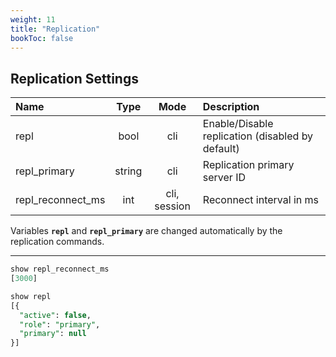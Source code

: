 ```yaml
---
weight: 11
title: "Replication"
bookToc: false
---
```


## Replication Settings

| Name              | Type     | Mode         | Description |
| :---------------- | :------: | :----:       | :---- |
| repl              |  bool    | cli          | Enable/Disable replication (disabled by default) |
| repl_primary      |  string  | cli          | Replication primary server ID |
| repl_reconnect_ms |  int     | cli, session | Reconnect interval in ms |

Variables **`repl`** and **`repl_primary`** are changed automatically by the replication commands.

---

```SQL
show repl_reconnect_ms
[3000]

show repl
[{
  "active": false,
  "role": "primary",
  "primary": null
}]
```
